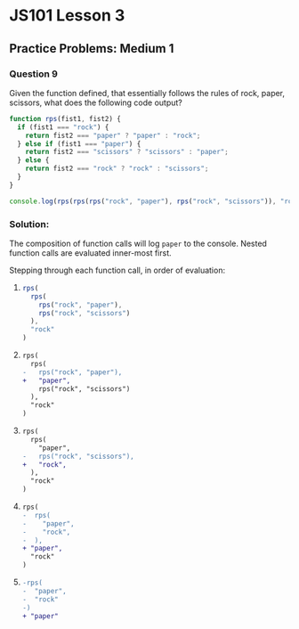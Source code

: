 # JS101 Lesson 3
## Practice Problems: Medium 1
### Question 9

Given the function defined, that essentially follows the rules of rock, paper,
scissors, what does the following code output?

```js
function rps(fist1, fist2) {
  if (fist1 === "rock") {
    return fist2 === "paper" ? "paper" : "rock";
  } else if (fist1 === "paper") {
    return fist2 === "scissors" ? "scissors" : "paper";
  } else {
    return fist2 === "rock" ? "rock" : "scissors";
  }
}

console.log(rps(rps(rps("rock", "paper"), rps("rock", "scissors")), "rock"));
```

### Solution:
The composition of function calls will log `paper` to the console. Nested
function calls are evaluated inner-most first.

Stepping through each function call, in order of evaluation:

1. ```js
   rps(
     rps(
       rps("rock", "paper"),
       rps("rock", "scissors")
     ),
     "rock"
   )
   ```
3. ```diff
   rps(
     rps(
   -   rps("rock", "paper"),
   +   "paper",
       rps("rock", "scissors")
     ),
     "rock"
   )
   ```
4. ```diff
   rps(
     rps(
       "paper",
   -   rps("rock", "scissors"),
   +   "rock",
     ),
     "rock"
   )
   ```
5. ```diff
   rps(
   -  rps(
   -    "paper",
   -    "rock",
   -  ),
   + "paper",
     "rock"
   )
   ```
6. ```diff
   -rps(
   -  "paper",
   -  "rock"
   -)
   + "paper"
   ```